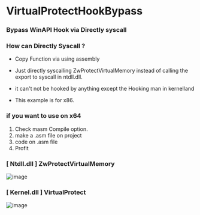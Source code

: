 # VirtualProtectHookBypass

### Bypass WinAPI Hook via Directly syscall

### How can Directly Syscall ?
  * Copy Function via using assembly

* Just directly syscalling ZwProtectVirtualMemory instead of calling the export to syscall in ntdll.dll.

* it can't not be hooked by anything except the Hooking man in kernelland

* This example is for x86.

### if you want to use on x64

 1. Check masm Compile option.
 2. make a .asm file on project
 3. code on .asm file
 4. Profit

### [ Ntdll.dll ] ZwProtectVirtualMemory

![image](https://user-images.githubusercontent.com/13113619/119382779-788a2800-bcfd-11eb-84a9-832bf0563d51.png)

### [ Kernel.dll ] VirtualProtect

![image](https://user-images.githubusercontent.com/13113619/119382654-4bd61080-bcfd-11eb-8e4f-b0577b203271.png)

